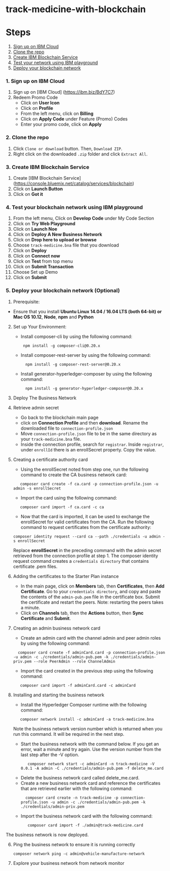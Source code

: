 # track-medicine-with-blockchain
# Steps

1. [Sign up on IBM Cloud](#1-sign-up-on-ibm-cloud)
2. [Clone the repo](#2-clone-the-repo)
3. [Create IBM Blockchain Service](#3-create-ibm-blockchain-service)
4. [Test your network using IBM playground](#4-test-your-blockchain-network-using-ibm-playground)
5. [Deploy your blockchain network ](#5-deploy-your-blockchain-network-optional )


### 1. Sign up on IBM Cloud
1. Sign up on [IBM Cloud] (https://ibm.biz/BdY7C7)
2. Redeem Promo Code 
   * Click on **User Icon**
   * Click on **Profile**
   * From the left menu, click on **Billing** 
   * Click on **Apply Code** under Feature (Promo) Codes
   * Enter your promo code, click on **Apply**

### 2. Clone the repo
1. Click `Clone or download` button. Then, `Download ZIP`.
2. Right click on the downloaded `.zip` folder and click `Extract All`.

### 3. Create IBM Blockchain Service
1. Create [IBM Blockchain Service] (https://console.bluemix.net/catalog/services/blockchain)
2. Click on **Launch Button**
3. Click on **Got it**

### 4. Test your blockchain network using IBM playground
1.  From the left menu, Click on **Develop Code** under My Code Section
2.  Click on **Try Web Playground**
3.  Click on **Launch Noe**
4.  Click on **Deploy A New Business Network**
5.  Click on **Drop here to upload or browse**
6.  Choose `track-medicine.bna` file that you download
7.  Click on **Deploy**
8.  Click on **Connect now**
9.  Click on **Test** from top menu
10. Click on **Submit Transaction**
11. Choose Set up Demo
12. Click on **Submit**

### 5. Deploy your blockchain network (Optional)
1. Prerequisite:
* Ensure that you install **Ubuntu Linux 14.04 / 16.04 LTS (both 64-bit) or Mac OS 10.12**, **Node**, **npm** and **Python**

2. Set up Your Environment:
   *  Install composer-cli by using the following command:
      ```
       npm install -g composer-cli@0.20.x
       ```
   *  Install composer-rest-server by using the following command:
      ```
        npm install -g composer-rest-server@0.20.x
       ```
   *  Install generator-hyperledger-composer by using the following command:
      ```
        npm install -g generator-hyperledger-composer@0.20.x
       ```
3. Deploy The Business Network
1. Retrieve admin secret
   * Go back to the blockchain main page
   * click on **Connection Profile** and then **download**. Rename the downloaded file to `connection-profile.json`
   * Move `connection-profile.json` file to be in the same directory as your `track-medicine.bna` file.
   * Inside the connection profile, search for `registrar`. Inside `registrar`, under `enrollId` there is an enrollSecret property. Copy the value.
   
2. Creating a certificate authority card
   * Using the enrollSecret noted from step one, run the following command to create the CA business network card:
   ```
      composer card create -f ca.card -p connection-profile.json -u admin -s enrollSecret
      ```
   * Import the card using the following command:
   ```
      composer card import -f ca.card -c ca
      ```
   * Now that the card is imported, it can be used to exchange the enrollSecret for valid certificates from the CA. Run the following command to request certificates from the certificate authority:
   ```
   composer identity request --card ca --path ./credentials -u admin -s enrollSecret
   ```
   Replace **enrollSecret** in the preceding command with the admin secret retrieved from the connection profile at step 1. 
   The composer identity request command creates a `credentials directory` that contains certificate .pem files.

   
3. Adding the certificates to the Starter Plan instance
    * In the main page, click on **Members** tab, then **Certificates**, then **Add Certificate**. Go to your `credentials directory`, and copy and paste the contents of the `admin-pub.pem` file in the certificate box. Submit the certificate and restart the peers. Note: restarting the peers takes a minute.
    * Click on **Channels** tab, then the **Actions** button, then **Sync Certificate** and **Submit**.
    
4. Creating an admin business network card
    * Create an admin card with the channel admin and peer admin roles by using the following command:
    ```
      composer card create -f adminCard.card -p connection-profile.json -u admin -c ./credentials/admin-pub.pem -k ./credentials/admin-priv.pem --role PeerAdmin --role ChannelAdmin
    ```
    * Import the card created in the previous step using the following command:
    ```
       composer card import -f adminCard.card -c adminCard
    ```
    
5. Installing and starting the business network
    * Install the Hyperledger Composer runtime with the following command:
     ```
        composer network install -c adminCard -a track-medicine.bna
      ```
      Note the business network version number which is returned when you run this command. It will be required in the next step.
    * Start the business network with the command below. If you get an error, wait a minute and try again. Use the version number from the last step after the -V option.
      ```
         composer network start -c adminCard -n track-medicine -V 0.0.1 -A admin -C ./credentials/admin-pub.pem -f delete_me.card
      ```
    * Delete the business network card called delete_me.card.
    * Create a new business network card and reference the certificates that are retrieved earlier with the following command:
       ```
         composer card create -n track-medicine -p connection-profile.json -u admin -c ./credentials/admin-pub.pem -k ./credentials/admin-priv.pem
        ```
    * Import the business network card with the following command:
       ```
          composer card import -f ./admin@track-medicine.card
       ```
The business network is now deployed.

6. Ping the business network to ensure it is running correctly
     ```
    composer network ping -c admin@vehicle-manufacture-network
    ```
    
7. Explore your business network from network monitor

   
   
   



 
